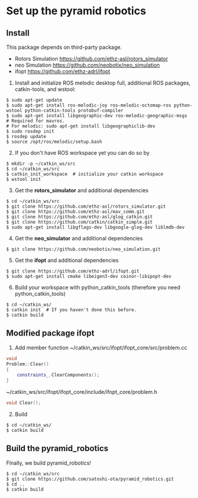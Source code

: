 # Set up the **pyramid robotics**

## Install

This package depends on third-party package.

- Rotors Simulation https://github.com/ethz-asl/rotors_simulator
- neo Simulation https://github.com/neobotix/neo_simulation
- ifopt https://github.com/ethz-adrl/ifopt

1. Install and initialize ROS melodic desktop full, additional ROS packages, catkin-tools, and wstool:
```
$ sudo apt-get update
$ sudo apt-get install ros-melodic-joy ros-melodic-octomap-ros python-wstool python-catkin-tools protobuf-compiler
$ sudo apt-get install libgeographic-dev ros-melodic-geographic-msgs  # Required for mavros.
# For melodic: sudo apt-get install libgeographiclib-dev
$ sudo rosdep init
$ rosdep update
$ source /opt/ros/melodic/setup.bash
```

2. If you don't have ROS workspace yet you can do so by
```
$ mkdir -p ~/catkin_ws/src
$ cd ~/catkin_ws/src
$ catkin_init_workspace  # initialize your catkin workspace
$ wstool init
```

3. Get the **rotors_simulator** and additional dependencies
```
$ cd ~/catkin_ws/src
$ git clone https://github.com/ethz-asl/rotors_simulator.git
$ git clone https://github.com/ethz-asl/mav_comm.git
$ git clone https://github.com/ethz-asl/glog_catkin.git
$ git clone https://github.com/catkin/catkin_simple.git
$ sudo apt-get install libgflags-dev libgoogle-glog-dev liblmdb-dev
```

4. Get the **neo_simulator** and additional dependencies
```
$ git clone https://github.com/neobotix/neo_simulation.git
```

5. Get the **ifopt** and additional dependencies
```
$ git clone https://github.com/ethz-adrl/ifopt.git
$ sudo apt-get install cmake libeigen3-dev coinor-libipopt-dev
```

6. Build your workspace with python_catkin_tools (therefore you need python_catkin_tools)
```
$ cd ~/catkin_ws/
$ catkin init  # If you haven't done this before.
$ catkin build
```

## Modified package **ifopt**

1. Add member function
~/catkin_ws/src/ifopt/ifopt_core/src/problem.cc
```cpp
void
Problem::Clear()
{
    constraints_.ClearComponents();
}
```
~/catkin_ws/src/ifopt/ifopt_core/include/ifopt_core/problem.h
```cpp
void Clear();
```

2. Build
```
$ cd ~/catkin_ws/
$ catkin build
```

## Build the **pyramid_robotics**
FInally, we build pyramid_robotics!
```
$ cd ~/catkin_ws/src
$ git clone https://github.com/satoshi-ota/pyramid_robotics.git
$ cd ..
$ catkin build
```
